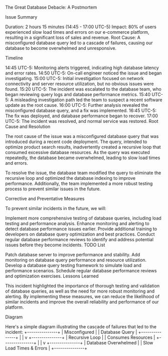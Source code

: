 The Great Database Debacle: A Postmortem

Issue Summary

Duration: 2 hours 15 minutes (14:45 - 17:00 UTC-5) Impact: 80% of users experienced slow load times and errors on our e-commerce platform, resulting in a significant loss of sales and revenue. Root Cause: A misconfigured database query led to a cascade of failures, causing our database to become overwhelmed and unresponsive.

Timeline

14:45 UTC-5: Monitoring alerts triggered, indicating high database latency and error rates.
14:50 UTC-5: On-call engineer noticed the issue and began investigating.
15:00 UTC-5: Initial investigation focused on network connectivity and server resource utilization, but no obvious issues were found.
15:20 UTC-5: The incident was escalated to the database team, who began reviewing query logs and database performance metrics.
15:40 UTC-5: A misleading investigation path led the team to suspect a recent software update as the root cause.
16:00 UTC-5: Further analysis revealed the misconfigured database query, and a fix was implemented.
16:45 UTC-5: The fix was deployed, and database performance began to recover.
17:00 UTC-5: The incident was resolved, and normal service was restored.
Root Cause and Resolution

The root cause of the issue was a misconfigured database query that was introduced during a recent code deployment. The query, intended to optimize product search results, inadvertently created a recursive loop that consumed excessive database resources. As the query was executed repeatedly, the database became overwhelmed, leading to slow load times and errors.

To resolve the issue, the database team modified the query to eliminate the recursive loop and optimized the database indexing to improve performance. Additionally, the team implemented a more robust testing process to prevent similar issues in the future.

Corrective and Preventative Measures

To prevent similar incidents in the future, we will:

Implement more comprehensive testing of database queries, including load testing and performance analysis.
Enhance monitoring and alerting to detect database performance issues earlier.
Provide additional training to developers on database query optimization and best practices.
Conduct regular database performance reviews to identify and address potential issues before they become incidents.
TODO List

Patch database server to improve performance and stability.
Add monitoring on database query performance and resource utilization.
Develop a database query testing framework to simulate load and performance scenarios.
Schedule regular database performance reviews and optimization exercises.
Lessons Learned

This incident highlighted the importance of thorough testing and validation of database queries, as well as the need for more robust monitoring and alerting. By implementing these measures, we can reduce the likelihood of similar incidents and improve the overall reliability and performance of our platform.

Diagram

Here's a simple diagram illustrating the cascade of failures that led to the incident:
          +---------------+
          |  Misconfigured  |
          |  Database Query  |
          +---------------+
                  |
                  |
                  v
          +---------------+
          |  Recursive Loop  |
          |  Consumes Resources  |
          +---------------+
                  |
                  |
                  v
          +---------------+
          |  Database Overwhelmed  |
          |  Slow Load Times & Errors  |
          +---------------+

